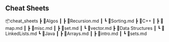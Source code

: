## Cheat Sheets


📦cheat_sheets
 ┣ 📂Algos
 ┃ ┣ 📜Recursion.md
 ┃ ┗ 📜Sorting.md
 ┣ 📂C++
 ┃ ┣ 📜map.md
 ┃ ┣ 📜misc.md
 ┃ ┣ 📜set.md
 ┃ ┗ 📜vector.md
 ┣ 📂Data Structures
 ┃ ┗ 📜LinkedLists.md
 ┗ 📂Java
 ┃ ┣ 📜Arrays.md
 ┃ ┣ 📜intro.md
 ┃ ┗ 📜sets.md